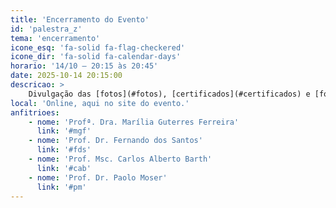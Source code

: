 ```yaml
---
title: 'Encerramento do Evento'
id: 'palestra_z'
tema: 'encerramento'
icone_esq: 'fa-solid fa-flag-checkered'
icone_dir: 'fa-solid fa-calendar-days'
horario: '14/10 – 20:15 às 20:45'
date: 2025-10-14 20:15:00
descricao: >
    Divulgação das [fotos](#fotos), [certificados](#certificados) e [formulário de avaliação](#formavaliacao) do evento.
local: 'Online, aqui no site do evento.'
anfitrioes:
    - nome: 'Profª. Dra. Marília Guterres Ferreira'
      link: '#mgf'
    - nome: 'Prof. Dr. Fernando dos Santos'
      link: '#fds'
    - nome: 'Prof. Msc. Carlos Alberto Barth'
      link: '#cab'
    - nome: 'Prof. Dr. Paolo Moser'
      link: '#pm'
---
```

